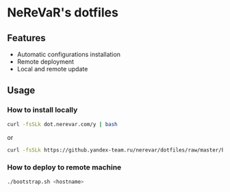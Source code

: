 # NeReVaR's dotfiles

## Features
  * Automatic configurations installation
  * Remote deployment
  * Local and remote update

## Usage
### How to install locally
```bash
curl -fsSLk dot.nerevar.com/y | bash
```
or
```bash
curl -fsSLk https://github.yandex-team.ru/nerevar/dotfiles/raw/master/bootstrap.sh | bash -s --
```

### How to deploy to remote machine
```bash
./bootstrap.sh <hostname>
```
